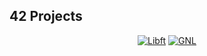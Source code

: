 ## 42 Projects
<div align="center">
  
  [![Libft](https://github.com/Rguilher/Rguilher/blob/main/42_badges/libfte.png)](https://github.com/Rguilher/libft)
  [![GNL](https://github.com/Rguilher/Rguilher/blob/main/42_badges/get_next_linem.png)](https://github.com/Rguilher/get_next_line)
  
</div>
